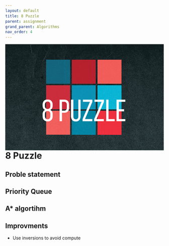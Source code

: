 ```yaml
---
layout: default
title: 8 Puzzle
parent: assignment
grand_parent: Algorithms
nav_order: 4
---
```


<img align="right" src="assets/image/8puzzle.png" alt = "hi">

# 8 Puzzle

## Proble statement

## Priority Queue

## A* algortihm

## Improvments

* Use inversions to avoid compute
